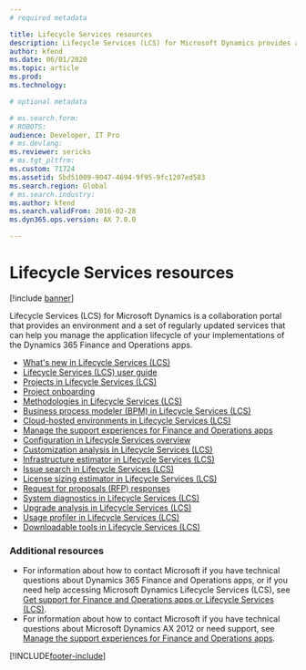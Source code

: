 ```yaml
---
# required metadata

title: Lifecycle Services resources
description: Lifecycle Services (LCS) for Microsoft Dynamics provides an environment and services that can help you manage the your application lifecycle.
author: kfend
ms.date: 06/01/2020
ms.topic: article
ms.prod: 
ms.technology: 

# optional metadata

# ms.search.form: 
# ROBOTS: 
audience: Developer, IT Pro
# ms.devlang: 
ms.reviewer: sericks
# ms.tgt_pltfrm: 
ms.custom: 71724
ms.assetid: 5bd51009-9047-4694-9f95-9fc1207ed583
ms.search.region: Global
# ms.search.industry: 
ms.author: kfend
ms.search.validFrom: 2016-02-28
ms.dyn365.ops.version: AX 7.0.0

---
```


# Lifecycle Services resources

[!include [banner](../includes/banner.md)]

Lifecycle Services (LCS) for Microsoft Dynamics is a collaboration portal that provides an environment and a set of regularly updated services that can help you manage the application lifecycle of your implementations of the Dynamics 365 Finance and Operations apps.

-   [What's new in Lifecycle Services (LCS)](whats-new-lcs.md)
-   [Lifecycle Services (LCS) user guide](lcs-user-guide.md)
-   [Projects in Lifecycle Services (LCS)](./ax-2012/projects-lcs.md)
-   [Project onboarding](project-onboarding.md)
-   [Methodologies in Lifecycle Services (LCS)](./ax-2012/methodologies-lcs.md)
-   [Business process modeler (BPM) in Lifecycle Services (LCS)](bpm-overview.md)
-   [Cloud-hosted environments in Lifecycle Services (LCS)](./ax-2012/cloud-hosted-environments-lcs.md)
-   [Manage the support experiences for Finance and Operations apps](cloud-powered-support-lcs.md)
-   [Configuration in Lifecycle Services overview](configuration-manager-lcs.md)
-   [Customization analysis in Lifecycle Services (LCS)](./ax-2012/customization-analysis-lcs.md)
-   [Infrastructure estimator in Lifecycle Services (LCS)](./ax-2012/infrastructure-estimator-lcs.md)
-   [Issue search in Lifecycle Services (LCS)](issue-search-lcs.md)
-   [License sizing estimator in Lifecycle Services (LCS)](./ax-2012/license-sizing-estimator-lcs.md)
-   [Request for proposals (RFP) responses](./ax-2012/rfp-responses-lcs.md)
-   [System diagnostics in Lifecycle Services (LCS)](./ax-2012/system-diagnostics-lcs.md)
-   [Upgrade analysis in Lifecycle Services (LCS)](./ax-2012/upgrade-analysis-lcs.md)
-   [Usage profiler in Lifecycle Services (LCS)](./ax-2012/usage-profiler-lcs.md)
-   [Downloadable tools in Lifecycle Services (LCS)](./ax-2012/lcs-downloadable-tools-formerly-informationsource.md)

### Additional resources

-   For information about how to contact Microsoft if you have technical questions about Dynamics 365 Finance and Operations apps, or if you need help accessing Microsoft Dynamics Lifecycle Services (LCS), see [Get support for Finance and Operations apps or Lifecycle Services (LCS)](lcs-support.md).
-   For information about how to contact Microsoft if you have technical questions about Microsoft Dynamics AX 2012 or need support, see [Manage the support experiences for Finance and Operations apps](cloud-powered-support-lcs.md).






[!INCLUDE[footer-include](../../../includes/footer-banner.md)]